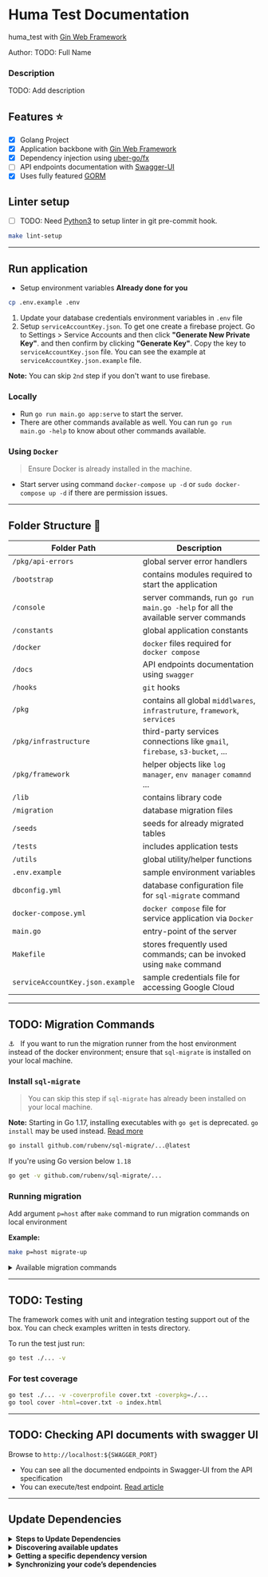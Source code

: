 # Huma Test Documentation

huma_test with [Gin Web Framework](https://github.com/gin-gonic/gin)

Author: TODO: Full Name <email>

### Description
TODO: Add description

## Features :star:

- [x] Golang Project
- [x] Application backbone with [Gin Web Framework](https://github.com/gin-gonic/gin)
- [x] Dependency injection using [uber-go/fx](https://pkg.go.dev/go.uber.org/fx)
- [ ] API endpoints documentation with [Swagger-UI](https://swagger.io/tools/swagger-ui/download/)
- [x] Uses fully featured [GORM](https://gorm.io/index.html)

## Linter setup

- [ ] TODO: Need [Python3](https://www.python.org/) to setup linter in git pre-commit hook.

```zsh
make lint-setup
```

---

## Run application

-   Setup environment variables **Already done for you**

```zsh
cp .env.example .env
```

1. Update your database credentials environment variables in `.env` file
2. Setup `serviceAccountKey.json`. To get one create a firebase project. Go to Settings > Service Accounts and then click **"Generate New Private Key"**. and then confirm by clicking **"Generate Key"**.
Copy the key to `serviceAccountKey.json` file. You can see the example at `serviceAccountKey.json.example` file. 

**Note:** You can skip `2nd` step if you don't want to use firebase.

### Locally

-   Run `go run main.go app:serve` to start the server.
-   There are other commands available as well. You can run `go run main.go -help` to know about other commands available.

### Using `Docker`

> Ensure Docker is already installed in the machine.

-   Start server using command `docker-compose up -d` or `sudo docker-compose up -d` if there are permission issues.

---

## Folder Structure :file_folder:

| Folder Path                      | Description                                                                       |
|----------------------------------|-----------------------------------------------------------------------------------|
| `/pkg/api-errors`                | global server error handlers                                                      |
| `/bootstrap`                     | contains modules required to start the application                                |
| `/console`                       | server commands, run `go run main.go -help` for all the available server commands |
| `/constants`                     | global application constants                                                      |
| `/docker`                        | `docker` files required for `docker compose`                                      |
| `/docs`                          | API endpoints documentation using `swagger`                                       |
| `/hooks`                         | `git` hooks                                                                       |
| `/pkg`                           | contains all global `middlwares`, `infrastruture`, `framework`, `services`        |
| `/pkg/infrastructure`            | third-party services connections like `gmail`, `firebase`, `s3-bucket`, ...       |
| `/pkg/framework`                 | helper objects like `log manager`, `env manager` `comamnd` ...                    |
| `/lib`                           | contains library code                                                             |
| `/migration`                     | database migration files                                                          |
| `/seeds`                         | seeds for already migrated tables                                                 |
| `/tests`                         | includes application tests                                                        |
| `/utils`                         | global utility/helper functions                                                   |
| `.env.example`                   | sample environment variables                                                      |
| `dbconfig.yml`                   | database configuration file for `sql-migrate` command                             |
| `docker-compose.yml`             | `docker compose` file for service application via `Docker`                        |
| `main.go`                        | entry-point of the server                                                         |
| `Makefile`                       | stores frequently used commands; can be invoked using `make` command              |
| `serviceAccountKey.json.example` | sample credentials file for accessing Google Cloud                                |

---

## TODO: Migration Commands 

⚓️ &nbsp; If you want to run the migration runner from the host environment instead of the docker environment; ensure that `sql-migrate` is installed on your local machine.

### Install `sql-migrate`

> You can skip this step if `sql-migrate` has already been installed on your local machine.

**Note:** Starting in Go 1.17, installing executables with `go get` is deprecated. `go install` may be used instead. [Read more](https://go.dev/doc/go-get-install-deprecation)

```zsh
go install github.com/rubenv/sql-migrate/...@latest
```

If you're using Go version below `1.18`

```zsh
go get -v github.com/rubenv/sql-migrate/...
```

### Running migration

Add argument `p=host` after `make` command to run migration commands on local environment

<b>Example:</b>

```zsh
make p=host migrate-up
```

<details>
    <summary>Available migration commands</summary>

| Command               | Desc                                                       |
| --------------------- | ---------------------------------------------------------- |
| `make migrate-status` | Show migration status                                      |
| `make migrate-up`     | Migrates the database to the most recent version available |
| `make migrate-down`   | Undo a database migration                                  |
| `make redo`           | Reapply the last migration                                 |
| `make create`         | Create new migration file                                  |

</details>

---

## TODO: Testing

The framework comes with unit and integration testing support out of the box. You can check examples written in tests directory.

To run the test just run:

```zsh
go test ./... -v
```

### For test coverage

```zsh
go test ./... -v -coverprofile cover.txt -coverpkg=./...
go tool cover -html=cover.txt -o index.html
```

---

## TODO: Checking API documents with swagger UI

Browse to `http://localhost:${SWAGGER_PORT}`

-   You can see all the documented endpoints in Swagger-UI from the API specification
-   You can execute/test endpoint. [Read article](https://medium.com/wesionary-team/swagger-ui-on-docker-for-testing-rest-apis-5b3d5fcdee7)

---

## Update Dependencies

<details>
    <summary><b>Steps to Update Dependencies</b></summary>
    
1. `go get -u`
2. Remove all the dependencies packages that has `// indirect` from the modules
3. `go mod tidy`
</details>

<details>
    <summary><b>Discovering available updates</b></summary>
    
List all of the modules that are dependencies of your current module, along with the latest version available for each:
```zsh 
go list -m -u all
```

Display the latest version available for a specific module:

```zsh
go list -m -u example.com/theirmodule
```

<b>Example:</b>

```zsh
go list -m -u cloud.google.com/go/firestore
cloud.google.com/go/firestore v1.2.0 [v1.6.1]
```

</details>

<details>
    <summary><b>Getting a specific dependency version</b></summary>
    
To get a specific numbered version, append the module path with an `@` sign followed by the `version` you want:

```zsh
go get example.com/theirmodule@v1.3.4
```

To get the latest version, append the module path with @latest:

```zsh
go get example.com/theirmodule@latest
```

</details>

<details>
    <summary><b>Synchronizing your code’s dependencies</b></summary>
 
```zsh
go mod tidy
```
</details>
